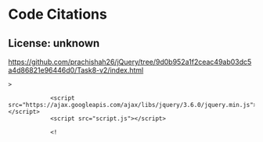 # Code Citations

## License: unknown
https://github.com/prachishah26/jQuery/tree/9d0b952a1f2ceac49ab03dc5a4d86821e96446d0/Task8-v2/index.html

```
>

            <script src="https://ajax.googleapis.com/ajax/libs/jquery/3.6.0/jquery.min.js"></script>
            <script src="script.js"></script>

            <!
```

